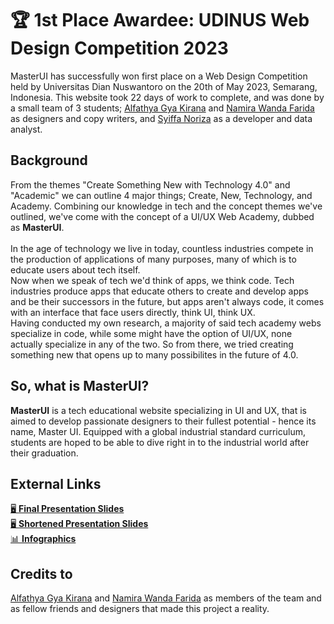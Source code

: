 # 🏆 1st Place Awardee: UDINUS Web Design Competition 2023
MasterUI has successfully won first place on a Web Design Competition held by Universitas Dian Nuswantoro on the 20th of May 2023, Semarang, Indonesia. This website took 22 days of work to complete, and was done by a small team of 3 students; [Alfathya Gya Kirana](https://id.linkedin.com/in/alfathya-gya-35b9b4246) and [Namira Wanda Farida](https://id.linkedin.com/in/namira-wanda-a60384262) as designers and copy writers, and [Syiffa Noriza](https://www.linkedin.com/in/syiffanoriza/) as a developer and data analyst.

## Background
From the themes "Create Something New with Technology 4.0" and "Academic" we can outline 4 major things; Create, New, Technology, and Academy. Combining our knowledge in tech and the concept themes we've outlined, we've come with the concept of a UI/UX Web Academy, dubbed as <strong>MasterUI</strong>. <br><br>
In the age of technology we live in today, countless industries compete in the production of applications of many purposes, many of which is to educate users about tech itself. <br>
Now when we speak of tech we'd think of apps, we think code. Tech industries produce apps that educate others to create and develop apps and be their successors in the future, but apps aren't always code, it comes with an interface that face users directly, think UI, think UX. <br>
Having conducted my own research, a majority of said tech academy webs specialize in code, while some might have the option of UI/UX, none actually specialize in any of the two. So from there, we tried creating something new that opens up to many possibilites in the future of 4.0.

## So, what is MasterUI?
<strong>MasterUI</strong> is a tech educational website specializing in UI and UX, that is aimed to develop passionate designers to their fullest potential - hence its name, Master UI. Equipped with a global industrial standard curriculum, students are hoped to be able to dive right in to the industrial world after their graduation.

## External Links
[🖥️ <strong>Final Presentation Slides</strong>](https://www.canva.com/design/DAFi9wp0OqM/EmDO1UgwqckWhkpIJwtQIg/edit?utm_content=DAFi9wp0OqM&utm_campaign=designshare&utm_medium=link2&utm_source=sharebutton)
<br> [🖥️ <strong>Shortened Presentation Slides</strong>](https://www.canva.com/design/DAFkoQRZ5-0/bZOsC1J3yWyT6f6GhqVcUw/edit?utm_content=DAFkoQRZ5-0&utm_campaign=designshare&utm_medium=link2&utm_source=sharebutton)
<br> [📊 <strong>Infographics</strong>](https://www.canva.com/design/DAFkojv8ZjE/MGNqnNo9yi5KybrNDSZQjw/edit?utm_content=DAFkojv8ZjE&utm_campaign=designshare&utm_medium=link2&utm_source=sharebutton)

## Credits to
[Alfathya Gya Kirana](https://id.linkedin.com/in/alfathya-gya-35b9b4246) and [Namira Wanda Farida](https://id.linkedin.com/in/namira-wanda-a60384262) as members of the team and as fellow friends and designers that made this project a reality.
